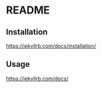 # README

## Installation

https://jekyllrb.com/docs/installation/


## Usage

https://jekyllrb.com/docs/